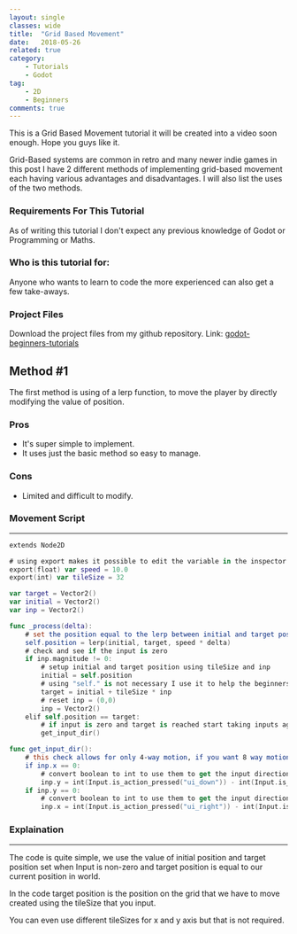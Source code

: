 ```yaml
---
layout: single
classes: wide
title:  "Grid Based Movement"
date:   2018-05-26
related: true
category: 
    - Tutorials
    - Godot
tag:
    - 2D
    - Beginners
comments: true
---
```


This is a Grid Based Movement tutorial it will be created into a video soon enough.
Hope you guys like it.

Grid-Based systems are common in retro and many newer indie games in this post I have 2 different methods of implementing grid-based movement each having various advantages and disadvantages. I will also list the uses of the two methods.

### Requirements For This Tutorial

As of writing this tutorial I don't expect any previous knowledge of Godot or Programming or Maths.

### Who is this tutorial for:

Anyone who wants to learn to code the more experienced can also get a few take-aways.

### Project Files

Download the project files from my github repository.
Link: [godot-beginners-tutorials][godot-beginners-tutorials]

[godot-beginners-tutorials]: https://github.com/swarnimarun

## Method #1

The first method is using of a lerp function, to move the player by directly modifying the value of position.

### Pros

- It's super simple to implement.
- It uses just the basic method so easy to manage.

### Cons

- Limited and difficult to modify.

### Movement Script
<hr/>

```swift
extends Node2D

# using export makes it possible to edit the variable in the inspector
export(float) var speed = 10.0     
export(int) var tileSize = 32    

var target = Vector2()
var initial = Vector2()
var inp = Vector2()

func _process(delta):
    # set the position equal to the lerp between initial and target position
    self.position = lerp(initial, target, speed * delta)
    # check and see if the input is zero
    if inp.magnitude != 0:
        # setup initial and target position using tileSize and inp
        initial = self.position
        # using "self." is not necessary I use it to help the beginners understand better
        target = initial + tileSize * inp
        # reset inp = (0,0)
        inp = Vector2()
    elif self.position == target:
        # if input is zero and target is reached start taking inputs again
        get_input_dir()

func get_input_dir():
    # this check allows for only 4-way motion, if you want 8 way motion then remove the ifs
    if inp.x == 0:
        # convert boolean to int to use them to get the input direction
        inp.y = int(Input.is_action_pressed("ui_down")) - int(Input.is_action_pressed("ui_up"))
    if inp.y == 0:
        # convert boolean to int to use them to get the input direction
        inp.x = int(Input.is_action_pressed("ui_right")) - int(Input.is_action_pressed("ui_left"))
```


### Explaination
<hr/>

The code is quite simple, we use the value of initial position and target position set when Input is non-zero and target position is equal to our current position in world.

In the code target position is the position on the grid that we have to move created using the tileSize that you input.

You can even use different tileSizes for x and y axis but that is not required.
